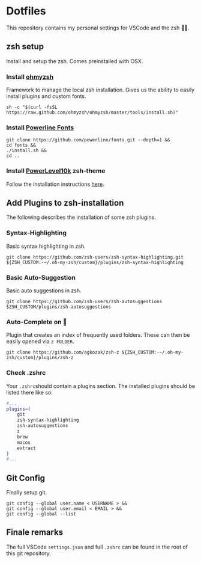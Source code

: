 # Dotfiles

This repository contains my personal settings for VSCode and the zsh 👨‍💻.

## zsh setup

Install and setup the zsh. Comes preinstalled with OSX.

### Install [ohmyzsh](https://ohmyz.sh/)

Framework to manage the local zsh installation. Gives us the ability to easily install plugins and custom fonts.

```
sh -c "$(curl -fsSL https://raw.github.com/ohmyzsh/ohmyzsh/master/tools/install.sh)"
```

### Install [Powerline Fonts](https://github.com/powerline/fonts)

```
git clone https://github.com/powerline/fonts.git --depth=1 &&
cd fonts &&
./install.sh &&
cd ..
```

### Install [PowerLevel10k](https://github.com/romkatv/powerlevel10k) zsh-theme

Follow the installation instructions [here](https://github.com/romkatv/powerlevel10k#getting-started).

## Add Plugins to zsh-installation

The following describes the installation of some zsh plugins.

### Syntax-Highlighting

Basic syntax highlighting in zsh.

```
git clone https://github.com/zsh-users/zsh-syntax-highlighting.git ${ZSH_CUSTOM:-~/.oh-my-zsh/custom}/plugins/zsh-syntax-highlighting
```

### Basic Auto-Suggestion

Basic auto suggestions in zsh.

```
git clone https://github.com/zsh-users/zsh-autosuggestions $ZSH_CUSTOM/plugins/zsh-autosuggestions
```

### Auto-Complete on 💪

Plugin that creates an index of frequently used folders. These can then be easily opened via `z FOLDER`.

```
git clone https://github.com/agkozak/zsh-z ${ZSH_CUSTOM:-~/.oh-my-zsh/custom}/plugins/zsh-z
```

### Check .zshrc

Your `.zshrc`should contain a plugins section. The installed plugins should be listed there like so:

```bash
#...
plugins=(
	git
	zsh-syntax-highlighting
	zsh-autosuggestions
	z
	brew
	macos
	extract
)
#...
```

## Git Config

Finally setup git.

```
git config --global user.name < USERNAME > &&
git config --global user.email < EMAIL > &&
git config --global --list
```

## Finale remarks

The full VSCode `settings.json` and full `.zshrc` can be found in the root of this git repository.
